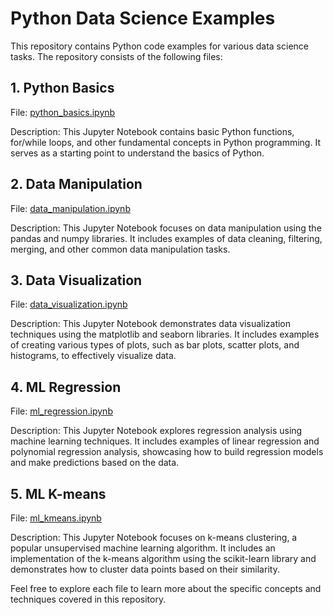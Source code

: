 # Python Data Science Examples

This repository contains Python code examples for various data science tasks. The repository consists of the following files:

## 1. Python Basics

File: [python_basics.ipynb](https://github.com/Serena6688/Programmer-Portfolio/blob/main/python_basics.ipynb)

Description: This Jupyter Notebook contains basic Python functions, for/while loops, and other fundamental concepts in Python programming. It serves as a starting point to understand the basics of Python.

## 2. Data Manipulation

File: [data_manipulation.ipynb](https://github.com/Serena6688/Programmer-Portfolio/blob/main/data_manipulation.ipynb)

Description: This Jupyter Notebook focuses on data manipulation using the pandas and numpy libraries. It includes examples of data cleaning, filtering, merging, and other common data manipulation tasks.

## 3. Data Visualization

File: [data_visualization.ipynb](https://github.com/Serena6688/Programmer-Portfolio/blob/main/data_visualization.ipynb)

Description: This Jupyter Notebook demonstrates data visualization techniques using the matplotlib and seaborn libraries. It includes examples of creating various types of plots, such as bar plots, scatter plots, and histograms, to effectively visualize data.

## 4. ML Regression

File: [ml_regression.ipynb](https://github.com/Serena6688/Programmer-Portfolio/blob/main/ml_regression.ipynb)

Description: This Jupyter Notebook explores regression analysis using machine learning techniques. It includes examples of linear regression and polynomial regression analysis, showcasing how to build regression models and make predictions based on the data.

## 5. ML K-means

File: [ml_kmeans.ipynb](https://github.com/Serena6688/Programmer-Portfolio/blob/main/ml_kmeans.ipynb)

Description: This Jupyter Notebook focuses on k-means clustering, a popular unsupervised machine learning algorithm. It includes an implementation of the k-means algorithm using the scikit-learn library and demonstrates how to cluster data points based on their similarity.

Feel free to explore each file to learn more about the specific concepts and techniques covered in this repository. 
